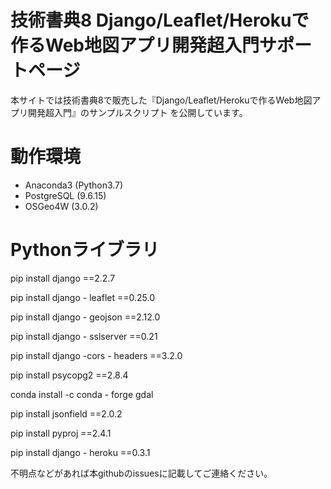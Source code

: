 # 技術書典8 Django/Leaﬂet/Herokuで作るWeb地図アプリ開発超入門サポートページ

本サイトでは技術書典8で販売した『Django/Leaﬂet/Herokuで作るWeb地図アプリ開発超入門』のサンプルスクリプト
を公開しています。

# 動作環境

* Anaconda3 (Python3.7)
* PostgreSQL (9.6.15)
* OSGeo4W (3.0.2)

# Pythonライブラリ

pip install django ==2.2.7

pip install django - leaflet ==0.25.0

pip install django - geojson ==2.12.0

pip install django - sslserver ==0.21

pip install django -cors - headers ==3.2.0

pip install psycopg2 ==2.8.4

conda install -c conda - forge gdal

pip install jsonfield ==2.0.2

pip install pyproj ==2.4.1

pip install django - heroku ==0.3.1


不明点などがあれば本githubのissuesに記載してご連絡ください。

